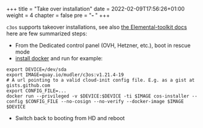 +++
title = "Take over installation"
date = 2022-02-09T17:56:26+01:00
weight = 4
chapter = false
pre = "<b>- </b>"
+++

`c3os` supports takeover installations, see also [the Elemental-toolkit docs](https://rancher.github.io/elemental-toolkit/docs/getting-started/install/#installation-from-3rd-party-livecd-or-rescue-mediums) here are few summarized steps:

- From the Dedicated control panel (OVH, Hetzner, etc.), boot in rescue mode
- [install docker](https://docs.docker.com/engine/install/debian/) and run for example:
  
```
export DEVICE=/dev/sda
export IMAGE=quay.io/mudler/c3os:v1.21.4-19
# A url pointing to a valid cloud-init config file. E.g. as a gist at gists.github.com
export CONFIG_FILE=...
docker run --privileged -v $DEVICE:$DEVICE -ti $IMAGE cos-installer --config $CONFIG_FILE --no-cosign --no-verify --docker-image $IMAGE $DEVICE
```

- Switch back to booting from HD and reboot
